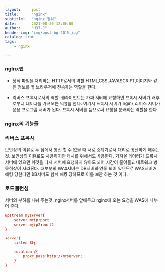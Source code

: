 ```yaml
---
layout:     post
title:      "nginx"
subtitle:   "nginx 정리"
date:       2021-08-30 12:00:00
author:     "H37-J"
header-img: "img/post-bg-2015.jpg"
catalog: true
tags:
    - nginx
    
---
```


### nginx란

* 정적 파일을 처리하는 HTTP로서의 역할 HTML,CSS,JAVASCRIPT,이미지와 같은 정보를 웹 브라우저에 전송하는 역할을 한다.

* 리버스 프록시로서의 역할. 클라이언트는 가짜 서버에 요청하면 프록시 서버가 배후로부터 데이터를 가져오는 역할을 한다. 여기서 프록시 서버가 nginx,리버스 서버가 응용 프로그램 서버가 된다. 프록시 서버를 둠으로써 요청을 분배하는 역할을 한다

### nginx의 기능들

### 리버스 프록시

보안상의 이유로 두 점에서 통신 할 수 없을 때 서로 중계기로서 대리로 통신하게 해주는 것.
보안상의 이유로도 사용하지만 캐시를 위해서도 사용한다. 가져올 데이터가 프록시 서버에 있으면 이것을 다시 서버에 요청하지 않아도 되어 시간이 줄어들고 네트워크 병목현상이 사라진다.
대부분의 WAS서버는 DB서버와 연동 되어 있으므로 WAS서버거 해킹 당한다면 DB서버도 함께 해킹 당하므로 이를 보안 하는 것 이다.

### 로드밸런싱

서버의 부하를 나눠 주는것.
nginx서버를 앞에두고 nginx에 오는 요청을 WAS에 나누어 준다.

```conf
upstream myserver{
    server myip:port
    server myip2:port2
}

server{
    listen 80;

    location /{
        proxy_pass:http://myserver;
    }
}
```




